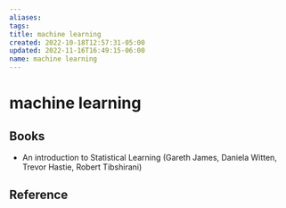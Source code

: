 ```yaml
---
aliases: 
tags: 
title: machine learning
created: 2022-10-18T12:57:31-05:00
updated: 2022-11-16T16:49:15-06:00
name: machine learning
---
```

# machine learning

## Books
- An introduction to Statistical Learning (Gareth James, Daniela Witten, Trevor Hastie, Robert Tibshirani)

## Reference
